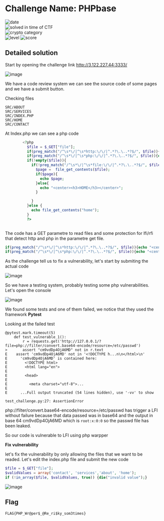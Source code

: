 
# Challenge Name: PHPbase


![date](https://img.shields.io/badge/date-14.03.2021-brightgreen.svg)  
![solved in time of CTF](https://img.shields.io/badge/solved-in%20time%20of%20CTF-brightgreen.svg)   
![crypto category](https://img.shields.io/badge/category-Secure%20coding-blueviolet.svg)   
![level](https://img.shields.io/badge/level-Medium-blue.svg)
![score](https://img.shields.io/badge/score-100-blue.svg)



## Detailed solution

Start by opening the challenge link http://3.122.227.44:3333/ 

![image](https://user-images.githubusercontent.com/72421091/113357921-b9d50b80-933c-11eb-8757-f11603762466.png)
  
We have a code review system we can see the source code of some pages and we have a submit button.  

Checking files 
  
```
SRC/ABOUT
SRC/SERVICES
SRC/INDEX.PHP
SRC/HOME
SRC/CONTACT 
``` 
At Index.php we can see a php code 

```php
        <?php
          $file = $_GET["file"];
          if(preg_match("/^\s*\/|^\s*http:\/\/|^.*?\.\..*?$/", $file)){echo "<center><h3>HOME</h3></center>";}
          if(preg_match("/^\s*\/|^\s*php:\/\/|^.*?\.\..*?$/", $file)){echo "<center><h3>HOME</h3></center>";}
          if(!empty($file)){
            if(!preg_match("/^\s*\/|^\s*file:\/\/|^.*?\.\..*?$/", $file)){
              $page =  file_get_contents($file);
              if($page){
                echo $page;
              }else{
                echo "<center><h3>HOME</h3></center>";
              }

            }
          }else {
            echo file_get_contents("home");
          }
          ?> 
          
``` 

The code has a GET parametre to read files and some protection for lfi/rfi that detect http and php in the parametre get file.   
  
```php
if(preg_match("/^\s*\/|^\s*http:\/\/|^.*?\.\..*?$/", $file)){echo "<center><h3>HOME</h3></center>";}
if(preg_match("/^\s*\/|^\s*php:\/\/|^.*?\.\..*?$/", $file)){echo "<center><h3>HOME</h3></center>";}
```
As the challenge tell us to fix a vulnerability, let's start by submiting the actual code  

![image](https://user-images.githubusercontent.com/72421091/113358426-afffd800-933d-11eb-95de-c1a5a12da809.png)

So we have a testing system, probably testing some php vulnerabilities. Let's open the console  

![image](https://user-images.githubusercontent.com/72421091/113358614-079e4380-933e-11eb-90ea-474b1749fb12.png)

We found some tests and one of them failed, we notice that they used the framework **Pytest**  

Looking at the failed test  

```
@pytest.mark.timeout(5)
    def test_vulnerable_1():
    	r = requests.get('http://127.0.0.1/?file=php://filter/convert.base64-encode/resource=/etc/passwd')
>   	assert "cm9vdDp4OjA6MD" not in r.text
E    assert 'cm9vdDp4OjA6MD' not in '<!DOCTYPE h...n\n</html>\n'
E      'cm9vdDp4OjA6MD' is contained here:
E        <!DOCTYPE html>
E        <html lang="en">
E        
E        <head>
E        
E          <meta charset="utf-8">...
E      
E      ...Full output truncated (54 lines hidden), use '-vv' to show

test_challenge.py:27: AssertionError
```
php://filter/convert.base64-encode/resource=/etc/passwd has trigger a LFI without failure because that data passed was in base64 and the output in base 64 cm9vdDp4OjA6MD which is ```root:x:0:0``` so the passwd file has been leaked.    

So our code is vulnerable to LFI using php warpper  

**Fix vulnerability**  

let's fix the vulnerability by only allowing the files that we want to be readed. Let's edit the index.php file and submit the new code    
  
```php
$file = $_GET["file"];
$validValues = array('contact', 'services','about', 'home');          
if (!in_array($file, $validValues, true)) {die("invalid value");}
``` 
![image](https://user-images.githubusercontent.com/72421091/113359620-0ff77e00-9340-11eb-9813-9eb9fe30dc28.png)

## Flag

```
FLAG{PHP_Wr@per$_@Re_ri$ky_som3times}
```
